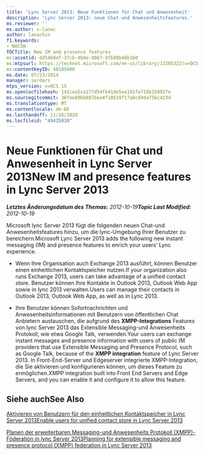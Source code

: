 ```yaml
---
title: 'Lync Server 2013: Neue Funktionen für Chat und Anwesenheit'
description: 'Lync Server 2013: neue Chat-und Anwesenheitsfeatures.'
ms.reviewer: ''
ms.author: v-lanac
author: lanachin
f1.keywords:
- NOCSH
TOCTitle: New IM and presence features
ms:assetid: dd54b9ef-37cb-4b8e-9067-9fb80b48b1b0
ms:mtpsurl: https://technet.microsoft.com/en-us/library/JJ205322(v=OCS.15)
ms:contentKeyID: 48185600
ms.date: 07/23/2014
manager: serdars
mtps_version: v=OCS.15
ms.openlocfilehash: 142cea5ce277d54f641de5ea191fe718b15092fe
ms.sourcegitcommit: 36fee89bb887bea4f18b19f17a8c69daf5bc423d
ms.translationtype: MT
ms.contentlocale: de-DE
ms.lasthandoff: 11/26/2020
ms.locfileid: "49425038"
---
```

# <a name="new-im-and-presence-features-in-lync-server-2013"></a><span data-ttu-id="f39a7-103">Neue Funktionen für Chat und Anwesenheit in Lync Server 2013</span><span class="sxs-lookup"><span data-stu-id="f39a7-103">New IM and presence features in Lync Server 2013</span></span>

<div data-xmlns="http://www.w3.org/1999/xhtml">

<div class="topic" data-xmlns="http://www.w3.org/1999/xhtml" data-msxsl="urn:schemas-microsoft-com:xslt" data-cs="https://msdn.microsoft.com/">

<div data-asp="https://msdn2.microsoft.com/asp">



</div>

<div id="mainSection">

<div id="mainBody"><span data-ttu-id="f39a7-104">

<span> </span></span><span class="sxs-lookup"><span data-stu-id="f39a7-104">

<span> </span></span></span>

<span data-ttu-id="f39a7-105">_**Letztes Änderungsdatum des Themas:** 2012-10-19_</span><span class="sxs-lookup"><span data-stu-id="f39a7-105">_**Topic Last Modified:** 2012-10-19_</span></span>

<span data-ttu-id="f39a7-106">Microsoft lync Server 2013 fügt die folgenden neuen Chat-und Anwesenheitsfeatures hinzu, um die lync-Umgebung Ihrer Benutzer zu bereichern.</span><span class="sxs-lookup"><span data-stu-id="f39a7-106">Microsoft Lync Server 2013 adds the following new instant messaging (IM) and presence features to enrich your users’ Lync experience.</span></span>

  - <span data-ttu-id="f39a7-107">Wenn Ihre Organisation auch Exchange 2013 ausführt, können Benutzer einen einheitlichen Kontaktspeicher nutzen.</span><span class="sxs-lookup"><span data-stu-id="f39a7-107">If your organization also runs Exchange 2013, users can take advantage of a unified contact store.</span></span> <span data-ttu-id="f39a7-108">Benutzer können Ihre Kontakte in Outlook 2013, Outlook Web App sowie in lync 2013 verwalten.</span><span class="sxs-lookup"><span data-stu-id="f39a7-108">Users can manage their contacts in Outlook 2013, Outlook Web App, as well as in Lync 2013.</span></span>

  - <span data-ttu-id="f39a7-109">Ihre Benutzer können Sofortnachrichten und Anwesenheitsinformationen mit Benutzern von öffentlichen Chat Anbietern austauschen, die aufgrund des **XMPP-Integrations** Features von lync Server 2013 das Extensible Messaging-und Anwesenheits Protokoll, wie etwa Google Talk, verwenden.</span><span class="sxs-lookup"><span data-stu-id="f39a7-109">Your users can exchange instant messages and presence information with users of public IM providers that use Extensible Messaging and Presence Protocol, such as Google Talk, because of the **XMPP integration** feature of Lync Server 2013.</span></span> <span data-ttu-id="f39a7-110">In Front-End-Server und Edgeserver integrierte XMPP-Integration, die Sie aktivieren und konfigurieren können, um dieses Feature zu ermöglichen.</span><span class="sxs-lookup"><span data-stu-id="f39a7-110">XMPP integration built into Front End Servers and Edge Servers, and you can enable it and configure it to allow this feature.</span></span>

<div>

## <a name="see-also"></a><span data-ttu-id="f39a7-111">Siehe auch</span><span class="sxs-lookup"><span data-stu-id="f39a7-111">See Also</span></span>


[<span data-ttu-id="f39a7-112">Aktivieren von Benutzern für den einheitlichen Kontaktspeicher in Lync Server 2013</span><span class="sxs-lookup"><span data-stu-id="f39a7-112">Enable users for unified contact store in Lync Server 2013</span></span>](lync-server-2013-enable-users-for-unified-contact-store.md)  


[<span data-ttu-id="f39a7-113">Planen der erweiterbaren Messaging-und Anwesenheits Protokoll (XMPP)-Föderation in lync Server 2013</span><span class="sxs-lookup"><span data-stu-id="f39a7-113">Planning for extensible messaging and presence protocol (XMPP) federation in Lync Server 2013</span></span>](lync-server-2013-planning-for-extensible-messaging-and-presence-protocol-xmpp-federation.md)  
  

<span data-ttu-id="f39a7-114"></div>

</div>

<span> </span>

</div>

</div>

</span><span class="sxs-lookup"><span data-stu-id="f39a7-114"></div>

</div>

<span> </span>

</div>

</div>

</span></span></div>

